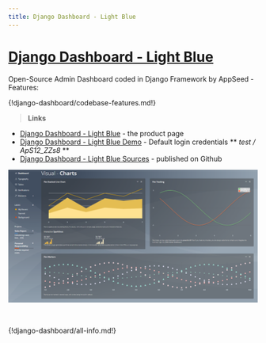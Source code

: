 ```yaml
---
title: Django Dashboard - Light Blue
---
```


# [Django Dashboard - Light Blue](https://appseed.us/admin-dashboards/django-dashboard-light-blue)

Open-Source Admin Dashboard coded in Django Framework by AppSeed - Features:

{!django-dashboard/codebase-features.md!}

> **Links**

- [Django Dashboard - Light Blue](https://appseed.us/admin-dashboards/django-dashboard-light-blue) - the product page
- [Django Dashboard - Light Blue Demo](https://django-dashboard-light-blue.appseed.us/login/) - Default login credentials ** *test / ApS12_ZZs8* **
- [Django Dashboard - Light Blue Sources](https://github.com/app-generator/django-dashboard-light-blue) - published on Github

![Django Dashboard - Light Blue Design, admin dashboard starter coded in Django Framework by AppSeed.](https://raw.githubusercontent.com/app-generator/static/master/products/django-dashboard-light-blue-screen.png) 

<br />

{!django-dashboard/all-info.md!}

